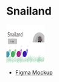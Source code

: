 # Snailand

<img src="readmeimg.png" style="height: 100px; width: 100px;"/>

- [Figma Mockup](https://www.figma.com/file/1IoSvG9Kr3bLXXdL1vZVCE/Snailand?node-id=0%3A1)
